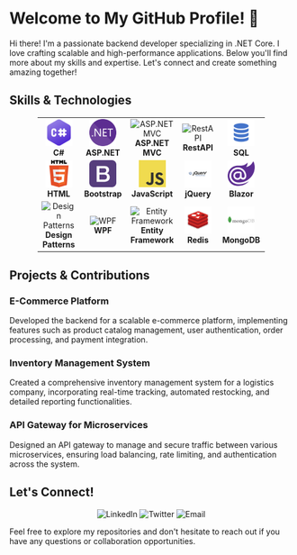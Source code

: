 # Welcome to My GitHub Profile! 👋

Hi there! I'm a passionate backend developer specializing in .NET Core. I love crafting scalable and high-performance applications. Below you'll find more about my skills and expertise. Let's connect and create something amazing together!

## Skills & Technologies

<div align="center">
    <table style="width:80%; border: none;">
        <tr>
            <td align="center" width="96">
                <img src="https://raw.githubusercontent.com/github/explore/main/topics/csharp/csharp.png" width="48" height="48" alt="C#" />
                <br><strong>C#</strong>
            </td>
            <td align="center" width="96">
                <img src="https://raw.githubusercontent.com/github/explore/main/topics/dotnet/dotnet.png" width="48" height="48" alt="ASP.NET" />
                <br><strong>ASP.NET</strong>
            </td>
            <td align="center" width="96">
                <img src="https://avatars.githubusercontent.com/u/5935183?s=200&v=4" width="48" height="48" alt="ASP.NET MVC" />
                <br><strong>ASP.NET MVC</strong>
            </td>
            <td align="center" width="96">
                <img src="https://encrypted-tbn0.gstatic.com/images?q=tbn:ANd9GcSoytcXnY9KGGi-mZczVo8b74-aBgl7IzRIjfLQZNowLQ3Ty6mDd1-bAXwOqyNTdDT3Wqg&usqp=CAU" width="48" height="48" alt="RestAPI" />
                <br><strong>RestAPI</strong>
            </td>
            <td align="center" width="96">
                <img src="https://raw.githubusercontent.com/github/explore/main/topics/sql/sql.png" width="48" height="48" alt="SQL" />
                <br><strong>SQL</strong>
            </td>
        </tr>
        <tr>
            <td align="center" width="96">
                <img src="https://raw.githubusercontent.com/github/explore/main/topics/html/html.png" width="48" height="48" alt="HTML" />
                <br><strong>HTML</strong>
            </td>
            <td align="center" width="96">
                <img src="https://raw.githubusercontent.com/github/explore/main/topics/bootstrap/bootstrap.png" width="48" height="48" alt="Bootstrap" />
                <br><strong>Bootstrap</strong>
            </td>
            <td align="center" width="96">
                <img src="https://raw.githubusercontent.com/github/explore/main/topics/javascript/javascript.png" width="48" height="48" alt="JavaScript" />
                <br><strong>JavaScript</strong>
            </td>
            <td align="center" width="96">
                <img src="https://raw.githubusercontent.com/github/explore/main/topics/jquery/jquery.png" width="48" height="48" alt="jQuery" />
                <br><strong>jQuery</strong>
            </td>
            <td align="center" width="96">
                <img src="https://raw.githubusercontent.com/github/explore/main/topics/blazor/blazor.png" width="48" height="48" alt="Blazor" />
                <br><strong>Blazor</strong>
            </td>
        </tr>
        <tr>
            <td align="center" width="96">
                <img src="https://avatars.githubusercontent.com/u/5658226?s=200&v=4" width="48" height="48" alt="Design Patterns" />
                <br><strong>Design Patterns</strong>
            </td>
            <td align="center" width="96">
                <img src="https://raw.githubusercontent.com/github/explore/main/topics/wpf/wpf.png" width="48" height="48" alt="WPF" />
                <br><strong>WPF</strong>
            </td>
            <td align="center" width="96">
                <img src="https://raw.githubusercontent.com/github/explore/main/topics/entity-framework-core/entity-framework-core.png" width="48" height="48" alt="Entity Framework" />
                <br><strong>Entity Framework</strong>
            </td>
            <td align="center" width="96">
                <img src="https://raw.githubusercontent.com/github/explore/main/topics/redis/redis.png" width="48" height="48" alt="Redis" />
                <br><strong>Redis</strong>
            </td>
            <td align="center" width="96">
                <img src="https://raw.githubusercontent.com/github/explore/main/topics/mongodb/mongodb.png" width="48" height="48" alt="MongoDB" />
                <br><strong>MongoDB</strong>
            </td>
        </tr>
    </table>
</div>

## Projects & Contributions

### E-Commerce Platform
Developed the backend for a scalable e-commerce platform, implementing features such as product catalog management, user authentication, order processing, and payment integration.

### Inventory Management System
Created a comprehensive inventory management system for a logistics company, incorporating real-time tracking, automated restocking, and detailed reporting functionalities.

### API Gateway for Microservices
Designed an API gateway to manage and secure traffic between various microservices, ensuring load balancing, rate limiting, and authentication across the system.

## Let's Connect!
<div align="center">
    <a href="https://www.linkedin.com/" style="text-decoration:none;">
        <img src="https://cdn-icons-png.flaticon.com/512/174/174857.png" width="30" height="30" alt="LinkedIn" />
    </a>
    <a href="https://twitter.com/" style="text-decoration:none;">
        <img src="https://cdn-icons-png.flaticon.com/512/733/733579.png" width="30" height="30" alt="Twitter" />
    </a>
    <a href="mailto:your.email@example.com" style="text-decoration:none;">
        <img src="https://cdn-icons-png.flaticon.com/512/281/281769.png" width="30" height="30" alt="Email" />
    </a>
</div>

Feel free to explore my repositories and don't hesitate to reach out if you have any questions or collaboration opportunities.
